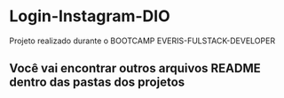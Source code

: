 # Login-Instagram-DIO
Projeto realizado durante o BOOTCAMP EVERIS-FULSTACK-DEVELOPER

## Você vai encontrar outros arquivos README dentro das pastas dos projetos
